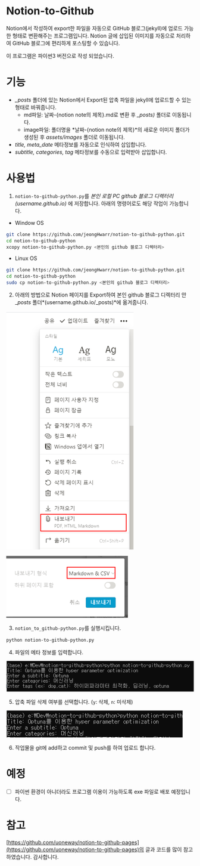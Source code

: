 # Notion-to-Github

Notion에서 작성하여 export한 파일을 자동으로 GitHub 블로그(jekyll)에 업로드 가능한 형태로 변환해주는 프로그램입니다.  Notion 글에 삽입된 이미지를 자동으로 처리하여 GitHub 블로그에 편리하게 포스팅할 수 있습니다. 

이 프로그램은 파이썬3 버전으로 작성 되었습니다. 

# 기능

- *_posts* 폴더에 있는 Notion에서 Export된 압축 파일을 jekyll에 업로드할 수 있는 형태로 바꿔줍니다.
    - md파일: 날짜-{notion note의 제목}.md로 변환 후 *_posts)* 폴더로 이동됩니다.
    - image파일: 폴더명을 *날짜-{notion note의 제목}*의 새로운 이미지 폴더가 생성된 후 *assets/images* 폴더로 이동됩니다.
- *title, meta_date* 메타정보를 자동으로 인식하여 삽입합니다.
- *subtitle, categories, tag* 메타정보를 수동으로 입력받아 삽입합니다.

# 사용법

1. `notion-to-github-python.py`를 *본인 로컬 PC github 블로그 디렉터리 (username.github.io)* 에 저장합니다.  아래의 명령어로도 해당 작업이 가능합니다. 
- Window OS

```bash
git clone https://github.com/jeongHwarr/notion-to-github-python.git
cd notion-to-github-python
xcopy notion-to-github-python.py <본인의 github 블로그 디렉터리> 
```

- Linux OS

```bash
git clone https://github.com/jeongHwarr/notion-to-github-python.git
cd notion-to-github-python
sudo cp notion-to-github-python.py <본인의 github 블로그 디렉터리> 
```

2. 아래의 방법으로 Notion 페이지를 Export하여 본인 github 블로그 디렉터리 안 _*posts* 폴더*(username.github.io/_posts)*에 옮겨줍니다. 

![/assets/images/2021-02-03-notion_to_github_python/untitled.png](/assets/images/2021-02-03-notion_to_github_python/untitled.png)

![/assets/images/2021-02-03-notion_to_github_python/untitled_1.png](/assets/images/2021-02-03-notion_to_github_python/untitled_1.png)

3. `notion_to_github-python.py`를 실행시킵니다. 

```bash
python notion-to-github-python.py
```

4. 파일의 메타 정보를 입력합니다. 

![/assets/images/2021-02-03-notion_to_github_python/untitled_2.png](/assets/images/2021-02-03-notion_to_github_python/untitled_2.png)

5. 압축 파일 삭제 여부를 선택합니다. (`y`: 삭제, `n`: 미삭제) 

![/assets/images/2021-02-03-notion_to_github_python/untitled_3.png](/assets/images/2021-02-03-notion_to_github_python/untitled_3.png)

6. 작업물을 git에 add하고 commit 및 push를 하여 업로드 합니다. 

# 예정

- [ ]  파이썬 환경이 아니더라도 프로그램 이용이 가능하도록 exe 파일로 배포 예정입니다.

# 참고

[https://github.com/uoneway/notion-to-github-pages](https://github.com/uoneway/notion-to-github-pages)의 글과 코드를 많이 참고하였습니다. 감사합니다.
